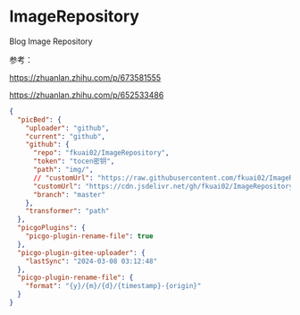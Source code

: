 # ImageRepository
Blog Image Repository

参考： 

https://zhuanlan.zhihu.com/p/673581555

https://zhuanlan.zhihu.com/p/652533486


```json
{
  "picBed": {
    "uploader": "github",
    "current": "github",
    "github": {
      "repo": "fkuai02/ImageRepository",
      "token": "tocen密钥",
      "path": "img/",
      // "customUrl": "https://raw.githubusercontent.com/fkuai02/ImageRepository/master",
      "customUrl": "https://cdn.jsdelivr.net/gh/fkuai02/ImageRepository@master",
      "branch": "master"
    },
    "transformer": "path"
  },
  "picgoPlugins": {
    "picgo-plugin-rename-file": true
  },
  "picgo-plugin-gitee-uploader": {
    "lastSync": "2024-03-08 03:12:48"
  },
  "picgo-plugin-rename-file": {
    "format": "{y}/{m}/{d}/{timestamp}-{origin}"
  }
}
```

